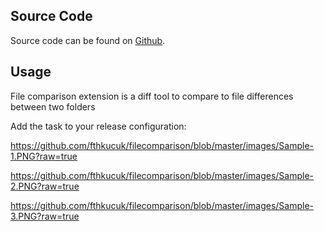 ## Source Code

Source code can be found on [Github](https://github.com/fthkucuk/filecomparison.git).

## Usage

File comparison extension is a diff tool to compare to file differences between two folders

Add the task to your release configuration:

https://github.com/fthkucuk/filecomparison/blob/master/images/Sample-1.PNG?raw=true

https://github.com/fthkucuk/filecomparison/blob/master/images/Sample-2.PNG?raw=true

https://github.com/fthkucuk/filecomparison/blob/master/images/Sample-3.PNG?raw=true